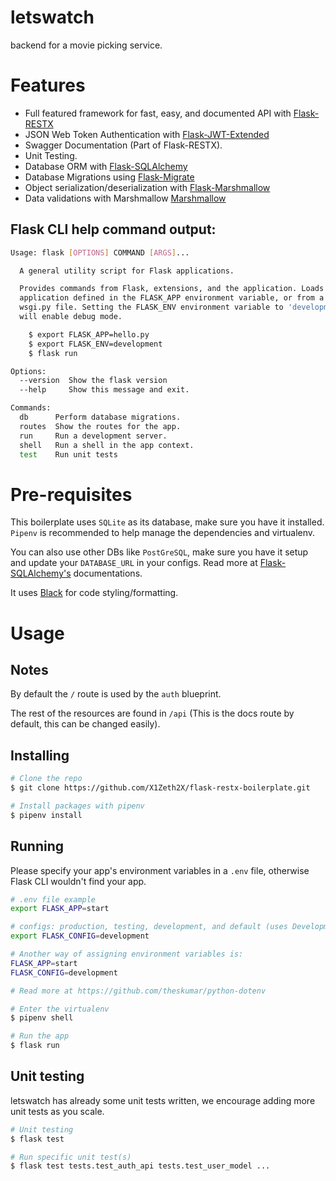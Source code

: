 # letswatch

backend for a movie picking service.

# Features
* Full featured framework for fast, easy, and documented API with [Flask-RESTX](https://flask-restx.readthedocs.io/en/latest/)
* JSON Web Token Authentication with [Flask-JWT-Extended](https://flask-jwt-extended.readthedocs.io/en/stable/)
* Swagger Documentation (Part of Flask-RESTX).
* Unit Testing.
* Database ORM with [Flask-SQLAlchemy](https://flask-sqlalchemy.palletsprojects.com/en/2.x/)
* Database Migrations using [Flask-Migrate](https://github.com/miguelgrinberg/flask-migrate)
* Object serialization/deserialization with [Flask-Marshmallow](https://flask-marshmallow.readthedocs.io/en/latest/)
* Data validations with Marshmallow [Marshmallow](https://marshmallow.readthedocs.io/en/stable/quickstart.html#validation)

## Flask CLI help command output:
```sh
Usage: flask [OPTIONS] COMMAND [ARGS]...

  A general utility script for Flask applications.

  Provides commands from Flask, extensions, and the application. Loads the
  application defined in the FLASK_APP environment variable, or from a
  wsgi.py file. Setting the FLASK_ENV environment variable to 'development'
  will enable debug mode.

    $ export FLASK_APP=hello.py
    $ export FLASK_ENV=development
    $ flask run

Options:
  --version  Show the flask version
  --help     Show this message and exit.

Commands:
  db      Perform database migrations.
  routes  Show the routes for the app.
  run     Run a development server.
  shell   Run a shell in the app context.
  test    Run unit tests
```

# Pre-requisites

This boilerplate uses `SQLite` as its database, make sure you have it installed.
`Pipenv` is recommended to help manage the dependencies and virtualenv.

You can also use other DBs like `PostGreSQL`, make sure you have it setup and update your `DATABASE_URL` in your configs.
Read more at [Flask-SQLAlchemy's](https://flask-sqlalchemy.palletsprojects.com/en/2.x/) documentations.

It uses [Black](https://github.com/psf/black) for code styling/formatting.

# Usage

## Notes

By default the `/` route is used by the `auth` blueprint.

The rest of the resources are found in `/api` (This is the docs route by default, this can be changed easily).

## Installing
```sh
# Clone the repo
$ git clone https://github.com/X1Zeth2X/flask-restx-boilerplate.git

# Install packages with pipenv
$ pipenv install
```

## Running
Please specify your app's environment variables in a `.env` file, otherwise Flask CLI wouldn't find your app.

```sh
# .env file example
export FLASK_APP=start

# configs: production, testing, development, and default (uses DevelopmentConfig)
export FLASK_CONFIG=development

# Another way of assigning environment variables is:
FLASK_APP=start
FLASK_CONFIG=development

# Read more at https://github.com/theskumar/python-dotenv
```

```sh
# Enter the virtualenv
$ pipenv shell

# Run the app
$ flask run
```

## Unit testing
letswatch has already some unit tests written, we encourage adding more unit tests as you scale.

```sh
# Unit testing
$ flask test

# Run specific unit test(s)
$ flask test tests.test_auth_api tests.test_user_model ...
```
